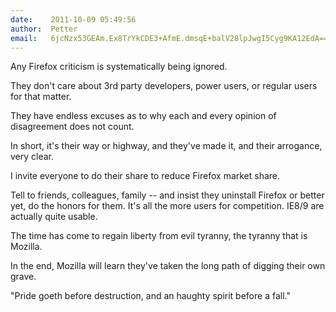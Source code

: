 ```yaml
---
date:    2011-10-09 05:49:56
author:  Petter
email:   6jcNzx53GEAm.Ex8TrYkCDE3+AfmE.dmsqE+balV28lpJwgI5Cyg9KA12EdA==
---
```


Any Firefox criticism is systematically being ignored.

They don't care about 3rd party developers, power users, or regular
users for that matter.

They have endless excuses as to why each and every opinion of
disagreement does not count.

In short, it's their way or highway, and they've made it, and their
arrogance, very clear.

I invite everyone to do their share to reduce Firefox market share.

Tell to friends, colleagues, family -- and insist they uninstall
Firefox or better yet, do the honors for them. It's all the more users
for competition. IE8/9 are actually quite usable.

The time has come to regain liberty from evil tyranny, the tyranny
that is Mozilla.

In the end, Mozilla will learn they've taken the long path of digging
their own grave.

"Pride goeth before destruction, and an haughty spirit before a fall."

